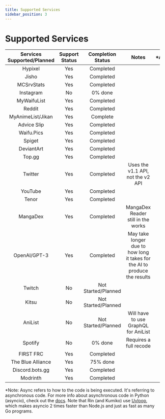 ```yaml
---
title: Supported Services
sidebar_position: 3
---
```


# Supported Services
| Services Supported/Planned | Support Status | Completion Status | Notes | *Asnyc? |
|        :--:           |     :--:       |    :--:   |        :--: | :--: |
| Hypixel               | Yes            | Completed       | | Yes |
| Jisho                 | Yes            | Completed |  | Yes |
| MCSrvStats            | Yes            |    Completed    | | Yes |
| Instagram             |  No           |     0% done |  | No |
| MyWaifuList           |   Yes          |     Completed   | | Yes |
| Reddit                |     Yes        | Completed       || Yes |
| MyAnimeList/Jikan           | Yes           | Complete |    | Yes |
| Advice Slip | Yes | Completed | | Yes |
| Waifu.Pics | Yes | Completed | | Yes |
| Spiget | Yes | Completed | | Yes |
| DeviantArt               | Yes         | Completed      |  | Yes |
| Top.gg               | Yes            | Completed      | | Yes |
| Twitter               | Yes            | Completed | Uses the v1.1 API, not the v2 API | Yes |
| YouTube | Yes | Completed | | Yes |
| Tenor | Yes | Completed | | Yes |
| MangaDex              | Yes        | Completed | MangaDex Reader still in the works | Yes |
| OpenAI/GPT-3          | Yes  | Completed  | May take longer due to how long it takes for the AI to produce the results | Yes |
| Twitch                | No             | Not Started/Planned |  | N/A |
| Kitsu | No | Not Started/Planned | | N/A |
| AniList | No | Not Started/Planned | Will have to use GraphQL for AniList | N/A |
| Spotify               |  No           | 0% done | Requires a full recode | No |
| FIRST FRC               |  Yes           | Completed | | Yes |
| The Blue Alliance               |  Yes           | 75% done | | Yes |
| Discord.bots.gg              |  Yes           | Completed | | Yes |
| Modrinth        |  Yes           | Completed | | Yes |


*Note: Async refers to how to the code is being executed. It's referring to asynchronous code. For more info about asynchronous code in Python (asyncio), check out the [docs](https://docs.python.org/3/library/asyncio.html). Note that Rin (and Kumiko) use [Uvloop](https://github.com/MagicStack/uvloop), which makes asyncio 2 times faster than Node.js and just as fast as many Go programs. 
